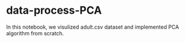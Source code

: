 # data-process-PCA
In this notebook, we visulized adult.csv dataset and implemented PCA algorithm from scratch.

